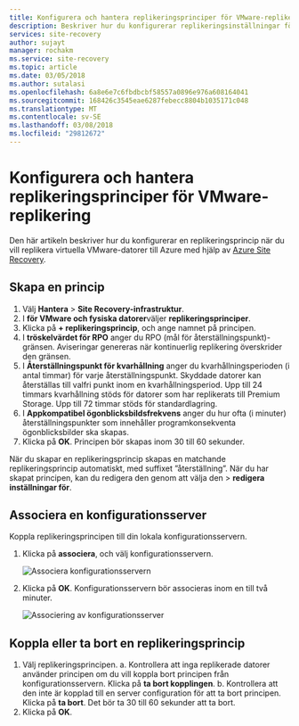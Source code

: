 ```yaml
---
title: Konfigurera och hantera replikeringsprinciper för VMware-replikering med Azure Site Recovery | Microsoft Docs
description: Beskriver hur du konfigurerar replikeringsinställningar för VMware-replikering till Azure med Azure Site Recovery.
services: site-recovery
author: sujayt
manager: rochakm
ms.service: site-recovery
ms.topic: article
ms.date: 03/05/2018
ms.author: sutalasi
ms.openlocfilehash: 6a8e6e7c6fbdbcbf58557a0896e976a608164041
ms.sourcegitcommit: 168426c3545eae6287febecc8804b1035171c048
ms.translationtype: MT
ms.contentlocale: sv-SE
ms.lasthandoff: 03/08/2018
ms.locfileid: "29812672"
---
```

# <a name="configure-and-manage-replication-policies-for-vmware-replication"></a>Konfigurera och hantera replikeringsprinciper för VMware-replikering
Den här artikeln beskriver hur du konfigurerar en replikeringsprincip när du vill replikera virtuella VMware-datorer till Azure med hjälp av [Azure Site Recovery](site-recovery-overview.md).


## <a name="create-a-policy"></a>Skapa en princip

1. Välj **Hantera** > **Site Recovery-infrastruktur**.
2. I **för VMware och fysiska datorer**väljer **replikeringsprinciper**. 
3. Klicka på **+ replikeringsprincip**, och ange namnet på principen.
5. I **tröskelvärdet för RPO** anger du RPO (mål för återställningspunkt)-gränsen. Aviseringar genereras när kontinuerlig replikering överskrider den gränsen.
6. I **Återställningspunkt för kvarhållning** anger du kvarhållningsperioden (i antal timmar) för varje återställningspunkt. Skyddade datorer kan återställas till valfri punkt inom en kvarhållningsperiod. Upp till 24 timmars kvarhållning stöds för datorer som har replikerats till Premium Storage. Upp till 72 timmar stöds för standardlagring.
7. I **Appkompatibel ögonblicksbildsfrekvens** anger du hur ofta (i minuter) återställningspunkter som innehåller programkonsekventa ögonblicksbilder ska skapas.
8. Klicka på **OK**. Principen bör skapas inom 30 till 60 sekunder.

När du skapar en replikeringsprincip skapas en matchande replikeringsprincip automatiskt, med suffixet ”återställning”. När du har skapat principen, kan du redigera den genom att välja den > **redigera inställningar för**.

## <a name="associate-a-configuration-server"></a>Associera en konfigurationsserver 

Koppla replikeringsprincipen till din lokala konfigurationsservern.

1. Klicka på **associera**, och välj konfigurationsservern.

    ![Associera konfigurationsservern](./media/vmware-azure-set-up-replication/associate1.png)

2. Klicka på **OK**. Konfigurationsservern bör associeras inom en till två minuter.

    ![Associering av konfigurationsserver](./media/vmware-azure-set-up-replication/associate2.png)


## <a name="disassociate-or-delete-a-replication-policy"></a>Koppla eller ta bort en replikeringsprincip
1. Välj replikeringsprincipen.
    a. Kontrollera att inga replikerade datorer använder principen om du vill koppla bort principen från konfigurationsservern. Klicka på **ta bort kopplingen**.
    b. Kontrollera att den inte är kopplad till en server configuration för att ta bort principen. Klicka på **ta bort**. Det bör ta 30 till 60 sekunder att ta bort.
2. Klicka på **OK**.
